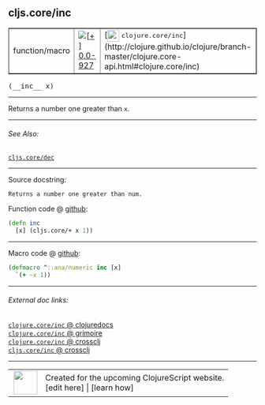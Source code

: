 ## cljs.core/inc



 <table border="1">
<tr>
<td>function/macro</td>
<td><a href="https://github.com/cljsinfo/cljs-api-docs/tree/0.0-927"><img valign="middle" alt="[+] 0.0-927" title="Added in 0.0-927" src="https://img.shields.io/badge/+-0.0--927-lightgrey.svg"></a> </td>
<td>
[<img height="24px" valign="middle" src="http://i.imgur.com/1GjPKvB.png"> <samp>clojure.core/inc</samp>](http://clojure.github.io/clojure/branch-master/clojure.core-api.html#clojure.core/inc)
</td>
</tr>
</table>


 <samp>
(__inc__ x)<br>
</samp>

---

Returns a number one greater than `x`.



---


###### See Also:

[`cljs.core/dec`](../cljs.core/dec.md)<br>

---


Source docstring:

```
Returns a number one greater than num.
```


Function code @ [github](https://github.com/clojure/clojurescript/blob/r2505/src/cljs/cljs/core.cljs#L819-L821):

```clj
(defn inc
  [x] (cljs.core/+ x 1))
```

<!--
Repo - tag - source tree - lines:

 <pre>
clojurescript @ r2505
└── src
    └── cljs
        └── cljs
            └── <ins>[core.cljs:819-821](https://github.com/clojure/clojurescript/blob/r2505/src/cljs/cljs/core.cljs#L819-L821)</ins>
</pre>

-->

---

Macro code @ [github](https://github.com/clojure/clojurescript/blob/r2505/src/clj/cljs/core.clj#L462-L463):

```clj
(defmacro ^::ana/numeric inc [x]
  `(+ ~x 1))
```

<!--
Repo - tag - source tree - lines:

 <pre>
clojurescript @ r2505
└── src
    └── clj
        └── cljs
            └── <ins>[core.clj:462-463](https://github.com/clojure/clojurescript/blob/r2505/src/clj/cljs/core.clj#L462-L463)</ins>
</pre>
-->

---


###### External doc links:

[`clojure.core/inc` @ clojuredocs](http://clojuredocs.org/clojure.core/inc)<br>
[`clojure.core/inc` @ grimoire](http://conj.io/store/v1/org.clojure/clojure/1.7.0-beta3/clj/clojure.core/inc/)<br>
[`clojure.core/inc` @ crossclj](http://crossclj.info/fun/clojure.core/inc.html)<br>
[`cljs.core/inc` @ crossclj](http://crossclj.info/fun/cljs.core.cljs/inc.html)<br>

---

 <table>
<tr><td>
<img valign="middle" align="right" width="48px" src="http://i.imgur.com/Hi20huC.png">
</td><td>
Created for the upcoming ClojureScript website.<br>
[edit here] | [learn how]
</td></tr></table>

[edit here]:https://github.com/cljsinfo/cljs-api-docs/blob/master/cljsdoc/cljs.core/inc.cljsdoc
[learn how]:https://github.com/cljsinfo/cljs-api-docs/wiki/cljsdoc-files

<!--

This information was too distracting to show to readers, but I'll leave it
commented here since it is helpful to:

- pretty-print the data used to generate this document
- and show how to retrieve that data



The API data for this symbol:

```clj
{:description "Returns a number one greater than `x`.",
 :ns "cljs.core",
 :name "inc",
 :signature ["[x]"],
 :history [["+" "0.0-927"]],
 :type "function/macro",
 :related ["cljs.core/dec"],
 :full-name-encode "cljs.core/inc",
 :source {:code "(defn inc\n  [x] (cljs.core/+ x 1))",
          :title "Function code",
          :repo "clojurescript",
          :tag "r2505",
          :filename "src/cljs/cljs/core.cljs",
          :lines [819 821]},
 :extra-sources [{:code "(defmacro ^::ana/numeric inc [x]\n  `(+ ~x 1))",
                  :title "Macro code",
                  :repo "clojurescript",
                  :tag "r2505",
                  :filename "src/clj/cljs/core.clj",
                  :lines [462 463]}],
 :full-name "cljs.core/inc",
 :clj-symbol "clojure.core/inc",
 :docstring "Returns a number one greater than num."}

```

Retrieve the API data for this symbol:

```clj
;; from Clojure REPL
(require '[clojure.edn :as edn])
(-> (slurp "https://raw.githubusercontent.com/cljsinfo/cljs-api-docs/catalog/cljs-api.edn")
    (edn/read-string)
    (get-in [:symbols "cljs.core/inc"]))
```

-->

